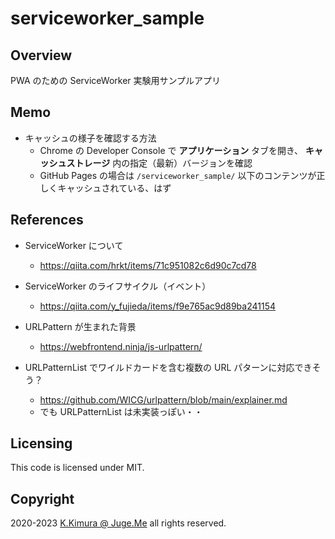 # serviceworker_sample


## Overview

PWA のための ServiceWorker 実験用サンプルアプリ


## Memo

- キャッシュの様子を確認する方法
  - Chrome の Developer Console で **アプリケーション** タブを開き、 **キャッシュストレージ** 内の指定（最新）バージョンを確認
  - GitHub Pages の場合は `/serviceworker_sample/` 以下のコンテンツが正しくキャッシュされている、はず


## References

- ServiceWorker について
  - https://qiita.com/hrkt/items/71c951082c6d90c7cd78

- ServiceWorker のライフサイクル（イベント）
  - https://qiita.com/y_fujieda/items/f9e765ac9d89ba241154

- URLPattern が生まれた背景
  - https://webfrontend.ninja/js-urlpattern/

- URLPatternList でワイルドカードを含む複数の URL パターンに対応できそう？
  - https://github.com/WICG/urlpattern/blob/main/explainer.md
  - でも URLPatternList は未実装っぽい・・


## Licensing

This code is licensed under MIT.


## Copyright

2020-2023 [K.Kimura @ Juge.Me](https://github.com/dotnsf) all rights reserved.
